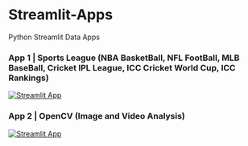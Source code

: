 # Streamlit-Apps
Python Streamlit Data Apps

### App 1 | Sports League (NBA BasketBall, NFL FootBall, MLB BaseBall, Cricket IPL League, ICC Cricket World Cup, ICC Rankings) 
[![Streamlit App](https://static.streamlit.io/badges/streamlit_badge_black_white.svg)](https://share.streamlit.io/akashjeez/Streamlit-Apps/main/Sports_League.py)

### App 2 | OpenCV (Image and Video Analysis) 
[![Streamlit App](https://static.streamlit.io/badges/streamlit_badge_black_white.svg)](https://share.streamlit.io/akashjeez/Streamlit-Apps/main/PyOpenCV.py)

